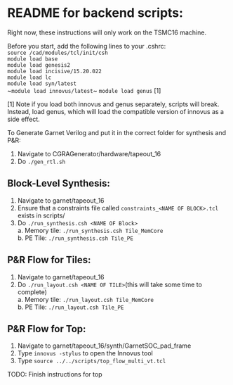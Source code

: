 # README for backend scripts:

Right now, these instructions will only work on the TSMC16 machine.

Before you start, add the following lines to your .cshrc:  
`source /cad/modules/tcl/init/csh`  
`module load base`  
`module load genesis2`  
`module load incisive/15.20.022`  
`module load lc`  
`module load syn/latest`  
~`module load innovus/latest`~ `module load genus` [1]<br/>

[1] Note if you load both innovus and genus separately, scripts will
break. Instead, load genus, which will load the compatible version of
innovus as a side effect.



To Generate Garnet Verilog and put it in the correct folder for synthesis and P&R:
1. Navigate to CGRAGenerator/hardware/tapeout\_16
2. Do `./gen_rtl.sh`

## Block-Level Synthesis:
1. Navigate to garnet/tapeout\_16
2. Ensure that a constraints file called `constraints_<NAME OF BLOCK>.tcl` exists in scripts/
2. Do `./run_synthesis.csh <NAME OF Block>`  
  a. Memory tile:  `./run_synthesis.csh Tile_MemCore`    
  b. PE Tile:  `./run_synthesis.csh Tile_PE`  

## P&R Flow for Tiles:
1. Navigate to garnet/tapeout\_16
2. Do `./run_layout.csh <NAME OF TILE>`(this will take some time to complete)   
  a. Memory tile:  `./run_layout.csh Tile_MemCore`    
  b. PE Tile:  `./run_layout.csh Tile_PE`   

## P&R Flow for Top:
1. Navigate to garnet/tapeout\_16/synth/GarnetSOC_pad_frame
2. Type `innovus -stylus` to open the Innovus tool
3. Type `source ../../scripts/top_flow_multi_vt.tcl`

TODO: Finish instructions for top

